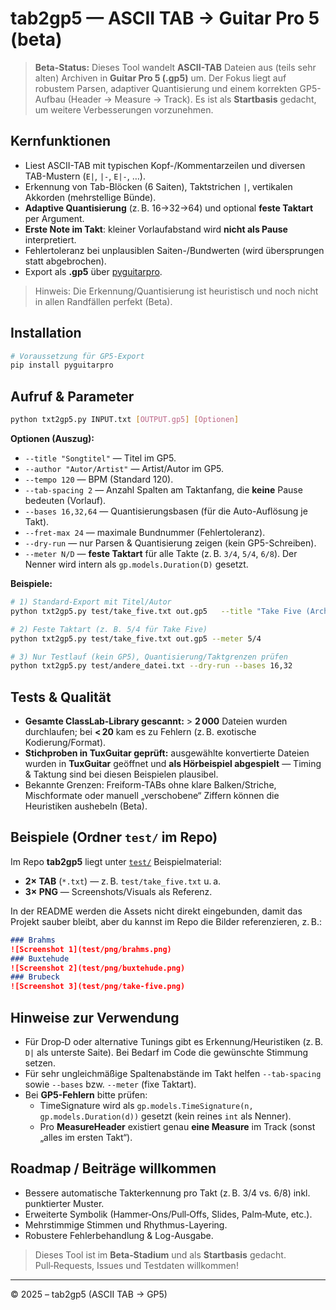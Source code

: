 # tab2gp5 — ASCII TAB → Guitar Pro 5 (beta)

> **Beta-Status:** Dieses Tool wandelt **ASCII-TAB** Dateien aus (teils sehr alten) Archiven in **Guitar Pro 5 (.gp5)** um. Der Fokus liegt auf robustem Parsen, adaptiver Quantisierung und einem korrekten GP5-Aufbau (Header → Measure → Track). Es ist als **Startbasis** gedacht, um weitere Verbesserungen vorzunehmen.


## Kernfunktionen
- Liest ASCII-TAB mit typischen Kopf-/Kommentarzeilen und diversen TAB-Mustern (`E|`, `|-`, `E|-`, …).
- Erkennung von Tab-Blöcken (6 Saiten), Taktstrichen `|`, vertikalen Akkorden (mehrstellige Bünde).
- **Adaptive Quantisierung** (z. B. 16→32→64) und optional **feste Taktart** per Argument.
- **Erste Note im Takt**: kleiner Vorlaufabstand wird **nicht als Pause** interpretiert.
- Fehlertoleranz bei unplausiblen Saiten-/Bundwerten (wird übersprungen statt abgebrochen).
- Export als **.gp5** über [pyguitarpro](https://pypi.org/project/pyguitarpro/).

> Hinweis: Die Erkennung/Quantisierung ist heuristisch und noch nicht in allen Randfällen perfekt (Beta).

## Installation
```bash
# Voraussetzung für GP5-Export
pip install pyguitarpro
```

## Aufruf & Parameter

```bash
python txt2gp5.py INPUT.txt [OUTPUT.gp5] [Optionen]
```

**Optionen (Auszug):**
- `--title "Songtitel"` — Titel im GP5.
- `--author "Autor/Artist"` — Artist/Autor im GP5.
- `--tempo 120` — BPM (Standard 120).
- `--tab-spacing 2` — Anzahl Spalten am Taktanfang, die **keine** Pause bedeuten (Vorlauf).
- `--bases 16,32,64` — Quantisierungsbasen (für die Auto-Auflösung je Takt).
- `--fret-max 24` — maximale Bundnummer (Fehlertoleranz).
- `--dry-run` — nur Parsen & Quantisierung zeigen (kein GP5-Schreiben).
- `--meter N/D` — **feste Taktart** für alle Takte (z. B. `3/4`, `5/4`, `6/8`). Der Nenner wird intern als `gp.models.Duration(D)` gesetzt.

**Beispiele:**
```bash
# 1) Standard-Export mit Titel/Autor
python txt2gp5.py test/take_five.txt out.gp5   --title "Take Five (Archiv)" --author "Archiv" --tempo 170 --tab-spacing 2

# 2) Feste Taktart (z. B. 5/4 für Take Five)
python txt2gp5.py test/take_five.txt out.gp5 --meter 5/4

# 3) Nur Testlauf (kein GP5), Quantisierung/Taktgrenzen prüfen
python txt2gp5.py test/andere_datei.txt --dry-run --bases 16,32
```

## Tests & Qualität
- **Gesamte ClassLab‑Library gescannt:** > **2 000** Dateien wurden durchlaufen; bei **< 20** kam es zu Fehlern (z. B. exotische Kodierung/Format).
- **Stichproben in TuxGuitar geprüft:** ausgewählte konvertierte Dateien wurden in **TuxGuitar** geöffnet und **als Hörbeispiel abgespielt** — Timing & Taktung sind bei diesen Beispielen plausibel.
- Bekannte Grenzen: Freiform-TABs ohne klare Balken/Striche, Mischformate oder manuell „verschobene“ Ziffern können die Heuristiken aushebeln (Beta).

## Beispiele (Ordner `test/` im Repo)
Im Repo **tab2gp5** liegt unter [`test/`](https://github.com/woody6402/tab2gp5/tree/main/test) Beispielmaterial:
- **2× TAB** (`*.txt`) — z. B. `test/take_five.txt` u. a.
- **3× PNG** — Screenshots/Visuals als Referenz.

In der README werden die Assets nicht direkt eingebunden, damit das Projekt sauber bleibt, aber du kannst im Repo die Bilder referenzieren, z. B.:
```md
### Brahms
![Screenshot 1](test/png/brahms.png)
### Buxtehude
![Screenshot 2](test/png/buxtehude.png)
### Brubeck
![Screenshot 3](test/png/take-five.png)
```

## Hinweise zur Verwendung
- Für Drop‑D oder alternative Tunings gibt es Erkennung/Heuristiken (z. B. `D|` als unterste Saite). Bei Bedarf im Code die gewünschte Stimmung setzen.
- Für sehr ungleichmäßige Spaltenabstände im Takt helfen `--tab-spacing` sowie `--bases` bzw. `--meter` (fixe Taktart).
- Bei **GP5-Fehlern** bitte prüfen:
  - TimeSignature wird als `gp.models.TimeSignature(n, gp.models.Duration(d))` gesetzt (kein reines `int` als Nenner).
  - Pro **MeasureHeader** existiert genau **eine Measure** im Track (sonst „alles im ersten Takt“).

## Roadmap / Beiträge willkommen
- Bessere automatische Takterkennung pro Takt (z. B. 3/4 vs. 6/8) inkl. punktierter Muster.
- Erweiterte Symbolik (Hammer‑Ons/Pull‑Offs, Slides, Palm‑Mute, etc.).
- Mehrstimmige Stimmen und Rhythmus-Layering.
- Robustere Fehlerbehandlung & Log-Ausgabe.

> Dieses Tool ist im **Beta‑Stadium** und als **Startbasis** gedacht. Pull‑Requests, Issues und Testdaten willkommen!

---

© 2025 – tab2gp5 (ASCII TAB → GP5)
